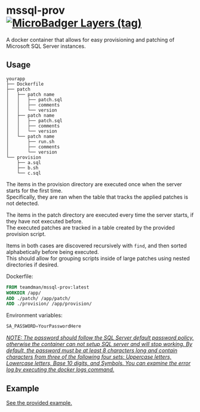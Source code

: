 # mssql-prov [![MicroBadger Layers (tag)](https://img.shields.io/microbadger/layers/teamdman/mssql-prov/latest)](https://hub.docker.com/repository/docker/teamdman/mssql-prov)

A docker container that allows for easy provisioning and patching of Microsoft SQL Server instances.

## Usage

```
yourapp
├── Dockerfile
├── patch
│   ├── patch name
│   │   ├── patch.sql
│   │   ├── comments
│   │   └── version
│   ├── patch name
│   │   ├── patch.sql
│   │   ├── comments
│   │   └── version
│   └── patch name
│       ├── run.sh
│       ├── comments
│       └── version
└── provision
    ├── a.sql
    ├── b.sh
    └── c.sql
```

The items in the provision directory are executed once when the server starts for the first time.\
Specifically, they are ran when the table that tracks the applied patches is not detected.

The items in the patch directory are executed every time the server starts, if they have not executed before.\
The executed patches are tracked in a table created by the provided provision script.

Items in both cases are discovered recursively with `find`, and then sorted alphabetically before being executed.\
This should allow for grouping scripts inside of large patches using nested directories if desired.

Dockerfile:

```dockerfile
FROM teamdman/mssql-prov:latest
WORKDIR /app/
ADD ./patch/ /app/patch/
ADD ./provision/ /app/provision/
```

Environment variables:

```ino
SA_PASSWORD=YourPasswordHere
```

[_NOTE: The password should follow the SQL Server default password policy, otherwise the container can not setup SQL server and will stop working. By default, the password must be at least 8 characters long and contain characters from three of the following four sets: Uppercase letters, Lowercase letters, Base 10 digits, and Symbols. You can examine the error log by executing the docker logs command._](https://docs.microsoft.com/en-us/sql/linux/quickstart-install-connect-docker?view=sql-server-2017&pivots=cs1-bash)

## Example

[See the provided example.](/example)
